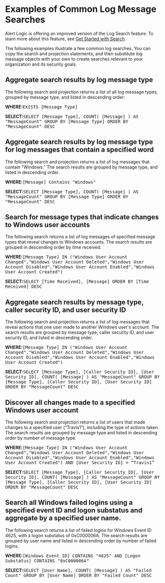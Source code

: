 # Examples of Common Log Message Searches

Alert Logic is offering an improved version of the Log Search feature. To learn more about this feature, see [Get Started with Search](../../get-started/search-a.md).

The following examples illustrate a few common log searches. You can copy the search and projection statements, and then substitute log message objects with your own to create searches relevant to your organization and its security goals.

## Aggregate search results by log message type

The following search and projection returns a list of all log message types, grouped by message type, and listed in descending order:

**WHERE:**<kbd>EXISTS [Message Type]</kbd>

**SELECT:**<kbd>SELECT [Message Type], COUNT( [Message] ) AS "MessageCount" GROUP BY [Message Type] ORDER BY "MessageCount" DESC</kbd>

## Aggregate search results by log message type for log messages that contain a specified word

The following search and projection returns a list of log messages that contain "Windows." The search results are grouped by message type, and listed in descending order.

**WHERE:**<kbd>[Message] Contains "Windows"</kbd>

**SELECT:**<kbd>SELECT [Message Type], COUNT( [Message] ) AS "MessageCount" GROUP BY [Message Type] ORDER BY "MessageCount" DESC</kbd>

## Search for message types that indicate changes to Windows user accounts

The following search returns a list of log messages of specified message types that reveal changes to Windows accounts. The search results are grouped in descending order by time received.

**WHERE:**<kbd>[Message Type] IN ("Windows User Account Changed","Windows User Account Deleted","Windows User Account Disabled","Windows User Account Enabled","Windows User Account Created")</kbd>

**SELECT:**<kbd>SELECT [Time Received], [Message] ORDER BY [Time Received] DESC</kbd>

## Aggregate search results by message type, caller security ID, and user security ID

The following search and projection returns a list of log messages that reveal actions that one user made to another Windows user's account. The search results are grouped by message type, caller security ID, and user security ID, and listed in descending order.

**WHERE:**<kbd>[Message Type] IN ("Windows User Account Changed","Windows User Account Deleted","Windows User Account Disabled","Windows User Account Enabled","Windows User Account Created")</kbd>

**SELECT:**<kbd>SELECT [Message Type], [Caller Security ID], [User Security ID], COUNT( [Message] ) AS "MessageCount" GROUP BY  [Message Type], [Caller Security ID], [User Security ID] ORDER BY "MessageCount" DESC</kbd>

## Discover all changes made to a specified Windows user account

The following search and projection returns a list of users that made  changes to a specified user (“Travis1”), including the type of actions taken. The search results are grouped by message type and listed in descending order by number of message type.

**WHERE:**<kbd>[Message Type] IN ("Windows User Account Changed","Windows User Account Deleted","Windows User Account Disabled","Windows User Account Enabled","Windows User Account Created") AND [User Security ID] = “Travis1”</kbd>

**SELECT:**<kbd>SELECT [Message Type], [Caller Security ID], [User Security ID], COUNT( [Message] ) AS "MessageCount" GROUP BY [Message Type], [Caller Security ID], [User Security ID] ORDER BY "MessageCount" DESC</kbd>

## Search all Windows failed logins using a specified event ID and logon substatus and aggregate by a specified user name.

The following search returns a list of failed logins for Windows Event ID 4625, with a logon substatus of 0xC000006A. The search results are grouped by user name and listed in descending order by number of failed logins.

**WHERE:**<kbd>[Windows Event ID] CONTAINS "4625" AND [Logon Substatus] CONTAINS "0xC000006A"</kbd>

**SELECT:**<kbd>SELECT [User Name], COUNT( [Message] ) AS "Failed Count" GROUP BY [User Name] ORDER BY "Failed Count" DESC</kbd>
